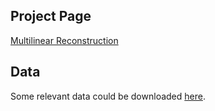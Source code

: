 
## Project Page
[Multilinear Reconstruction](http://phg1024.github.io/MultilinearReconstruction)

## Data
Some relevant data could be downloaded [here](https://goo.gl/sEB9Dk).
